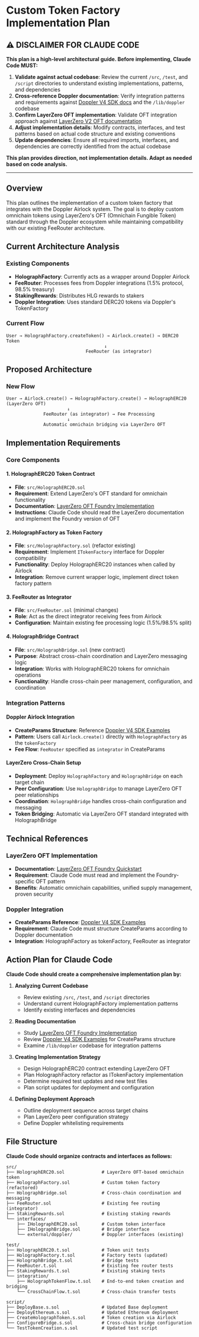 # Custom Token Factory Implementation Plan

## ⚠️ DISCLAIMER FOR CLAUDE CODE

**This plan is a high-level architectural guide. Before implementing, Claude Code MUST:**

1. **Validate against actual codebase**: Review the current `/src`, `/test`, and `/script` directories to understand existing implementations, patterns, and dependencies
2. **Cross-reference Doppler documentation**: Verify integration patterns and requirements against [Doppler V4 SDK docs](https://docs.doppler.lol/v4-sdk/overview) and the `/lib/doppler` codebase
3. **Confirm LayerZero OFT implementation**: Validate OFT integration approach against [LayerZero V2 OFT documentation](https://docs.layerzero.network/v2/developers/evm/oft/quickstart)
4. **Adjust implementation details**: Modify contracts, interfaces, and test patterns based on actual code structure and existing conventions
5. **Update dependencies**: Ensure all required imports, interfaces, and dependencies are correctly identified from the actual codebase

**This plan provides direction, not implementation details. Adapt as needed based on code analysis.**

---

## Overview

This plan outlines the implementation of a custom token factory that integrates with the Doppler Airlock system. The goal is to deploy custom omnichain tokens using LayerZero's OFT (Omnichain Fungible Token) standard through the Doppler ecosystem while maintaining compatibility with our existing FeeRouter architecture.

## Current Architecture Analysis

### Existing Components

- **HolographFactory**: Currently acts as a wrapper around Doppler Airlock
- **FeeRouter**: Processes fees from Doppler integrations (1.5% protocol, 98.5% treasury)
- **StakingRewards**: Distributes HLG rewards to stakers
- **Doppler Integration**: Uses standard DERC20 tokens via Doppler's TokenFactory

### Current Flow

```
User → HolographFactory.createToken() → Airlock.create() → DERC20 Token
                                     ↓
                              FeeRouter (as integrator)
```

## Proposed Architecture

### New Flow

```
User → Airlock.create() → HolographFactory.create() → HolographERC20 (LayerZero OFT)
                       ↓
              FeeRouter (as integrator) → Fee Processing
                       ↓
              Automatic omnichain bridging via LayerZero OFT
```

## Implementation Requirements

### Core Components

#### 1. **HolographERC20 Token Contract**

- **File**: `src/HolographERC20.sol`
- **Requirement**: Extend LayerZero's OFT standard for omnichain functionality
- **Documentation**: [LayerZero OFT Foundry Implementation](https://docs.layerzero.network/v2/developers/evm/oft/quickstart)
- **Instructions**: Claude Code should read the LayerZero documentation and implement the Foundry version of OFT

#### 2. **HolographFactory as Token Factory**

- **File**: `src/HolographFactory.sol` (refactor existing)
- **Requirement**: Implement `ITokenFactory` interface for Doppler compatibility
- **Functionality**: Deploy HolographERC20 instances when called by Airlock
- **Integration**: Remove current wrapper logic, implement direct token factory pattern

#### 3. **FeeRouter as Integrator**

- **File**: `src/FeeRouter.sol` (minimal changes)
- **Role**: Act as the direct integrator receiving fees from Airlock
- **Configuration**: Maintain existing fee processing logic (1.5%/98.5% split)

#### 4. **HolographBridge Contract**

- **File**: `src/HolographBridge.sol` (new contract)
- **Purpose**: Abstract cross-chain coordination and LayerZero messaging logic
- **Integration**: Works with HolographERC20 tokens for omnichain operations
- **Functionality**: Handle cross-chain peer management, configuration, and coordination

### Integration Patterns

#### Doppler Airlock Integration

- **CreateParams Structure**: Reference [Doppler V4 SDK Examples](https://docs.doppler.lol/v4-sdk/examples#example-2-no-op-governance-launch-100-locked-liquidity)
- **Pattern**: Users call `Airlock.create()` directly with `HolographFactory` as the `tokenFactory`
- **Fee Flow**: `FeeRouter` specified as `integrator` in CreateParams

#### LayerZero Cross-Chain Setup

- **Deployment**: Deploy `HolographFactory` and `HolographBridge` on each target chain
- **Peer Configuration**: Use `HolographBridge` to manage LayerZero OFT peer relationships
- **Coordination**: `HolographBridge` handles cross-chain configuration and messaging
- **Token Bridging**: Automatic via LayerZero OFT standard integrated with HolographBridge

## Technical References

### LayerZero OFT Implementation

- **Documentation**: [LayerZero OFT Foundry Quickstart](https://docs.layerzero.network/v2/developers/evm/oft/quickstart)
- **Requirement**: Claude Code must read and implement the Foundry-specific OFT pattern
- **Benefits**: Automatic omnichain capabilities, unified supply management, proven security

### Doppler Integration

- **CreateParams Reference**: [Doppler V4 SDK Examples](https://docs.doppler.lol/v4-sdk/examples#example-2-no-op-governance-launch-100-locked-liquidity)
- **Requirement**: Claude Code must structure CreateParams according to Doppler documentation
- **Integration**: HolographFactory as tokenFactory, FeeRouter as integrator

## Action Plan for Claude Code

**Claude Code should create a comprehensive implementation plan by:**

1. **Analyzing Current Codebase**
   - Review existing `/src`, `/test`, and `/script` directories
   - Understand current HolographFactory implementation patterns
   - Identify existing interfaces and dependencies

2. **Reading Documentation**
   - Study [LayerZero OFT Foundry Implementation](https://docs.layerzero.network/v2/developers/evm/oft/quickstart)
   - Review [Doppler V4 SDK Examples](https://docs.doppler.lol/v4-sdk/examples#example-2-no-op-governance-launch-100-locked-liquidity) for CreateParams structure
   - Examine `/lib/doppler` codebase for integration patterns

3. **Creating Implementation Strategy**
   - Design HolographERC20 contract extending LayerZero OFT
   - Plan HolographFactory refactor as ITokenFactory implementation
   - Determine required test updates and new test files
   - Plan script updates for deployment and configuration

4. **Defining Deployment Approach**
   - Outline deployment sequence across target chains
   - Plan LayerZero peer configuration strategy
   - Define Doppler whitelisting requirements

## File Structure

**Claude Code should organize contracts and interfaces as follows:**

```
src/
├── HolographERC20.sol              # LayerZero OFT-based omnichain token
├── HolographFactory.sol            # Custom token factory (refactored)
├── HolographBridge.sol             # Cross-chain coordination and messaging
├── FeeRouter.sol                   # Existing fee routing (integrator)
├── StakingRewards.sol              # Existing staking rewards
└── interfaces/
    ├── IHolographERC20.sol         # Custom token interface
    ├── IHolographBridge.sol        # Bridge interface
    └── external/doppler/           # Doppler interfaces (existing)

test/
├── HolographERC20.t.sol            # Token unit tests
├── HolographFactory.t.sol          # Factory tests (updated)
├── HolographBridge.t.sol           # Bridge tests
├── FeeRouter.t.sol                 # Existing fee router tests
├── StakingRewards.t.sol            # Existing staking tests
└── integration/
    ├── HolographTokenFlow.t.sol    # End-to-end token creation and bridging
    └── CrossChainFlow.t.sol        # Cross-chain transfer tests

script/
├── DeployBase.s.sol                # Updated Base deployment
├── DeployEthereum.s.sol            # Updated Ethereum deployment
├── CreateHolographToken.s.sol      # Token creation via Airlock
├── ConfigureBridge.s.sol           # Cross-chain bridge configuration
└── TestTokenCreation.s.sol         # Updated test script
```
